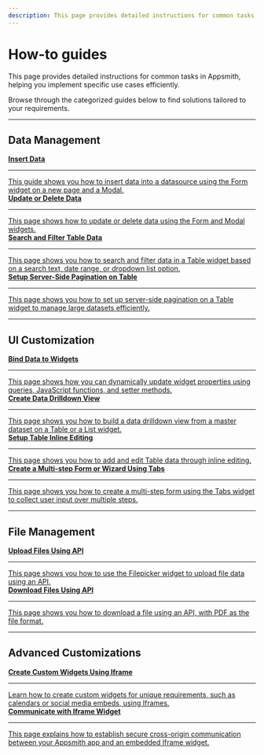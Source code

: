 ```yaml
---
description: This page provides detailed instructions for common tasks in Appsmith, helping you implement specific use cases efficiently.
---
```


# How-to guides

This page provides detailed instructions for common tasks in Appsmith, helping you implement specific use cases efficiently.

Browse through the categorized guides below to find solutions tailored to your requirements.

---

## Data Management

<div className="containerGridSampleApp">
   <!-- Insert Data -->
   <a className="containerAnchor containerColumnSampleAppNoGradient columnGrid column-one" href="/build-apps/how-to-guides/insert-data">
      <div className="containerHead">
         <div className="containerHeading">
            <b>Insert Data</b>
         </div>
      </div>
      <hr className="gradient-hr" />
      <div className="containerDescription">
         This guide shows you how to insert data into a datasource using the Form widget on a new page and a Modal.
      </div>
   </a>
   <!-- Update or Delete Data -->
   <a className="containerAnchor containerColumnSampleAppNoGradient columnGrid column-two" href="/build-apps/how-to-guides/submit-form-data">
      <div className="containerHead">
         <div className="containerHeading">
            <b>Update or Delete Data</b>
         </div>
      </div>
      <hr className="gradient-hr" />
      <div className="containerDescription">
         This page shows how to update or delete data using the Form and Modal widgets.
      </div>
   </a>
</div>

<div className="containerGridSampleApp">
   <!-- Search and Filter Table Data -->
   <a className="containerAnchor containerColumnSampleAppNoGradient columnGrid column-one" href="/build-apps/how-to-guides/search-and-filter-table-data">
      <div className="containerHead">
         <div className="containerHeading">
            <b>Search and Filter Table Data</b>
         </div>
      </div>
      <hr className="gradient-hr" />
      <div className="containerDescription">
         This page shows you how to search and filter data in a Table widget based on a search text, date range, or dropdown list option.
      </div>
   </a>
   <!-- Setup Server-Side Pagination on Table -->
   <a className="containerAnchor containerColumnSampleAppNoGradient columnGrid column-two" href="/build-apps/how-to-guides/Server-side-pagination-in-table">
      <div className="containerHead">
         <div className="containerHeading">
            <b>Setup Server-Side Pagination on Table</b>
         </div>
      </div>
      <hr className="gradient-hr" />
      <div className="containerDescription">
         This page shows you how to set up server-side pagination on a Table widget to manage large datasets efficiently.
      </div>
   </a>
</div>

---

## UI Customization

<div className="containerGridSampleApp">
   <!-- Bind Data to Widgets -->
   <a className="containerAnchor containerColumnSampleAppNoGradient columnGrid column-one" href="/core-concepts/building-ui/dynamic-ui">
      <div className="containerHead">
         <div className="containerHeading">
            <b>Bind Data to Widgets</b>
         </div>
      </div>
      <hr className="gradient-hr" />
      <div className="containerDescription">
         This page shows how you can dynamically update widget properties using queries, JavaScript functions, and setter methods.
      </div>
   </a>
   <!-- Create Data Drilldown View -->
   <a className="containerAnchor containerColumnSampleAppNoGradient columnGrid column-two" href="/build-apps/how-to-guides/create-drill-down-view">
      <div className="containerHead">
         <div className="containerHeading">
            <b>Create Data Drilldown View</b>
         </div>
      </div>
      <hr className="gradient-hr" />
      <div className="containerDescription">
         This page shows you how to build a data drilldown view from a master dataset on a Table or a List widget.
      </div>
   </a>
</div>

<div className="containerGridSampleApp">
   <!-- Setup Table Inline Editing -->
   <a className="containerAnchor containerColumnSampleAppNoGradient columnGrid column-one" href="/reference/widgets/table/inline-editing">
      <div className="containerHead">
         <div className="containerHeading">
            <b>Setup Table Inline Editing</b>
         </div>
      </div>
      <hr className="gradient-hr" />
      <div className="containerDescription">
         This page shows you how to add and edit Table data through inline editing.
      </div>
   </a>
   <!-- Create a Multi-step Form or Wizard Using Tabs -->
   <a className="containerAnchor containerColumnSampleAppNoGradient columnGrid column-two" href="/build-apps/how-to-guides/Multi-step-Form-or-Wizard-Using-Tabs">
      <div className="containerHead">
         <div className="containerHeading">
            <b>Create a Multi-step Form or Wizard Using Tabs</b>
         </div>
      </div>
      <hr className="gradient-hr" />
      <div className="containerDescription">
         This page shows you how to create a multi-step form using the Tabs widget to collect user input over multiple steps.
      </div>
   </a>
</div>

---

## File Management

<div className="containerGridSampleApp">
   <!-- Upload Files Using API -->
   <a className="containerAnchor containerColumnSampleAppNoGradient columnGrid column-one" href="/build-apps/how-to-guides/Send-Filepicker-Data-with-API-Requests">
      <div className="containerHead">
         <div className="containerHeading">
            <b>Upload Files Using API</b>
         </div>
      </div>
      <hr className="gradient-hr" />
      <div className="containerDescription">
         This page shows you how to use the Filepicker widget to upload file data using an API.
      </div>
   </a>
   <!-- Download Files Using API -->
   <a className="containerAnchor containerColumnSampleAppNoGradient columnGrid column-two" href="/connect-data/how-to-guides/how-to-download-files-using-api">
      <div className="containerHead">
         <div className="containerHeading">
            <b>Download Files Using API</b>
         </div>
      </div>
      <hr className="gradient-hr" />
      <div className="containerDescription">
         This page shows you how to download a file using an API, with PDF as the file format.
      </div>
   </a>
</div>

---

## Advanced Customizations

<div className="containerGridSampleApp">
   <!-- Create Custom Widgets Using Iframe -->
   <a className="containerAnchor containerColumnSampleAppNoGradient columnGrid column-one" href="/build-apps/how-to-guides/Create-Custom-Widgets-Using-Iframe">
      <div className="containerHead">
         <div className="containerHeading">
            <b>Create Custom Widgets Using Iframe</b>
         </div>
      </div>
      <hr className="gradient-hr" />
      <div className="containerDescription">
         Learn how to create custom widgets for unique requirements, such as calendars or social media embeds, using Iframes.
      </div>
   </a>
   <!-- Post Messages Between App and Iframe -->
   <a className="containerAnchor containerColumnSampleAppNoGradient columnGrid column-two" href="/build-apps/how-to-guides/Communicate-Between-an-App-and-Iframe">
      <div className="containerHead">
         <div className="containerHeading">
            <b>Communicate with Iframe Widget</b>
         </div>
      </div>
      <hr className="gradient-hr" />
      <div className="containerDescription">
         This page explains how to establish secure cross-origin communication between your Appsmith app and an embedded Iframe widget.
      </div>
   </a>
</div>